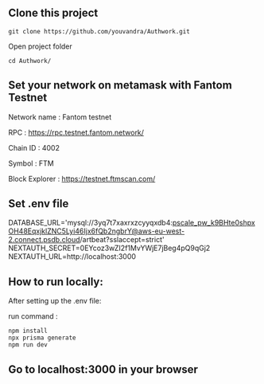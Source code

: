 ## Clone this project

```
git clone https://github.com/youvandra/Authwork.git
```

Open project folder

```
cd Authwork/
```

## Set your network on metamask with Fantom Testnet

Network name : Fantom testnet

RPC : https://rpc.testnet.fantom.network/

Chain ID : 4002

Symbol : FTM

Block Explorer : https://testnet.ftmscan.com/



## Set .env file

DATABASE_URL='mysql://3yq7t7xaxrxzcyyqxdb4:pscale_pw_k9BHte0shpxOH48EqxjklZNC5Lyi46Ijx6fQb2ngbrY@aws-eu-west-2.connect.psdb.cloud/artbeat?sslaccept=strict'
NEXTAUTH_SECRET=0EYcoz3wZI2f1MvYWjE7jBeg4pQ9qGj2
NEXTAUTH_URL=http://localhost:3000

## How to run locally: 

After setting up the .env file:

run command : 

```
npm install 
npx prisma generate
npm run dev
```

## Go to localhost:3000 in your browser

